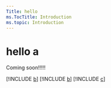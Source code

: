 ```yaml
---
Title: hello
ms.TocTitle: Introduction
ms.topic: Introduction
---
```


# hello a

Coming soon!!!!!


[!INCLUDE [b](../crm/b.md)]
[!INCLUDE [b](b.md)]
[!INCLUDE [c](c.md)]